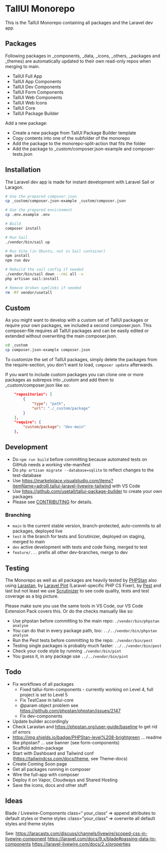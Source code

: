 # TallUI Monorepo

This is the TallUI Monorepo containing all packages and the Laravel dev app.


## Packages

Following packages in _components, _data, _icons, _others, _packages and _themes) are automatically updated to their own read-only repos when merging to main.

- TallUI Full App
- TallUI App Components
- TallUI Dev Components
- TallUI Form Components
- TallUI Web Components
- TallUI Web Icons
- TallUI Core
- TallUI Package Builder

Add a new package:

- Create a new package from TallUI Package Builder template
- Copy contents into one of the subfolder of the monorepo
- Add the package to the monorepo-split-action that fits the folder
- Add the package to _custom/composer.json-example and composer-tests.json


## Installation

The Laravel dev app is made for instant development with Laravel Sail or Laragon. 

```bash
# Use the prepared composer.json
cp _custom/composer.json-example _custom/composer.json

# Use the prepared environment
cp .env.example .env

# Build
composer install

# Run Sail
./vendor/bin/sail up

# Run Vite (in Ubuntu, not in Sail container)
npm install
npm run dev

# Rebuild the sail config if needed
./vendor/bin/sail down --rmi all -v
php artisan sail:install

# Remove broken symlinks if needed
rm -Rf vendor/usetall
```


## Custom

As you might want to develop with a custom set of TallUI packages or require your own packages, we included a second composer.json. This composer-file requires all TallUI packages and can be easily edited or extended without overwriting the main composer.json.

```bash
cd _custom
cp composer.json-example composer.json
```

To customize the set of TallUI packages, simply delete the packages from the require-section, you don't want to load, ```composer update``` afterwards.

If you want to include custom packages you can clone one or more packages as subrepos into _custom and add them to _custom/composer.json like so:

```json
    "repositories": [
        {
            "type": "path",
            "url": "./_custom/package"
        }
    ],
    "require": {
        "custom/package": "dev-main"
    },
```


## Development

- Do `npm run build` before committing because automated tests on GitHub needs a working vite-manifest
- Do `php artisan migrate --database=sqlite` to reflect changes to the test-database
- Use https://marketplace.visualstudio.com/items?itemName=adrolli.tallui-laravel-livewire-tailwind with VS Code
- Use https://github.com/usetall/tallui-package-builder to create your own packages
- Please see [CONTRIBUTING](CONTRIBUTING.md) for details.


### Branching

- ```main``` is the current stable version, branch-protected, auto-commits to all packages, deployed live
- ```test``` is the branch for tests and Scrutinizer, deployed on staging, merged to main
- ```dev``` active development with tests and code fixing, merged to test
- ```feature/...``` prefix all other dev-branches, merge to dev


## Testing

The Monorepo as well as all packages are heavily tested by [PHPStan](https://phpstan.org/) also using [Larastan](https://github.com/nunomaduro/larastan), by [Laravel Pint](https://laravel.com/docs/pint) (Laravel-specific PHP CS Fixer), by [Pest](https://pestphp.com/) and last but not least we use [Scrutinizer](https://scrutinizer-ci.com/g/usetall/tallui/) to see code quality, tests and test coverage as a big picture. 

Please make sure you use the same tools in VS Code, our VS Code Extension Pack covers this. Or do the checks manually like so:

- Use phpstan before committing to the main repo: ```./vendor/bin/phpstan analyse```
- You can do that in every package path, too: ```../../vendor/bin/phpstan analyse```
- Run the Pest tests before committing to the repo: ```./vendor/bin/pest```
- Testing single packages is probably much faster: ```../../vendor/bin/pest```
- Check your code style by running ```./vendor/bin/pint```
- You guess it, in any package use ```../../vendor/bin/pint```


## Todo

- Fix workflows of all packages
    - Fixed tallui-form-components - currently working on Level 4, full project is set to Level 5
    - Fix TestCase in tallui-core 
    - @param object problem see https://github.com/phpstan/phpstan/issues/2147
    - Fix dev-components
- Update builder accordingly
- Check Larastan and https://phpstan.org/user-guide/baseline to get rid of errors
- https://img.shields.io/badge/PHPStan-level%208-brightgreen ... readme like phpstan? ... use banner (see form-components)
- Scaffold admin-package
- Start with Dashboard and Tailwind conf (https://tailwindcss.com/docs/theme, see Theme-docs)
- Create Coming Soon page
- Get all packages running in composer
- Wire the full-app with composer
- Deploy it on Vapor, Cloudways and Shared Hosting
- Save the icons, docs and other stuff


## Ideas

Blade / Livewire-Components
class=“ your_class“ => append attributes to default styles or theme styles
:class=”your_class” => overwrite all default styles and theme styles

See:
https://laracasts.com/discuss/channels/livewire/scoped-css-in-livewire-component
https://laravel.com/docs/9.x/blade#passing-data-to-components
https://laravel-livewire.com/docs/2.x/properties
